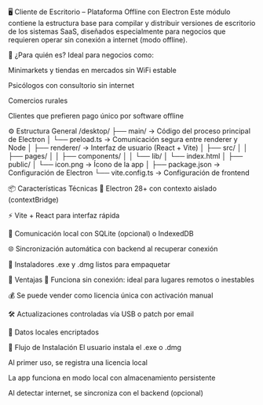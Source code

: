 🖥️ Cliente de Escritorio – Plataforma Offline con Electron
Este módulo contiene la estructura base para compilar y distribuir versiones de escritorio de los sistemas SaaS, diseñados especialmente para negocios que requieren operar sin conexión a internet (modo offline).

🎯 ¿Para quién es?
Ideal para negocios como:

Minimarkets y tiendas en mercados sin WiFi estable

Psicólogos con consultorio sin internet

Comercios rurales

Clientes que prefieren pago único por software offline

⚙️ Estructura General
/desktop/
├── main/                     → Código del proceso principal de Electron
│   └── preload.ts           → Comunicación segura entre renderer y Node
│
├── renderer/                → Interfaz de usuario (React + Vite)
│   ├── src/
│   │   ├── pages/
│   │   ├── components/
│   │   └── lib/
│   └── index.html
│
├── public/
│   └── icon.png             → Ícono de la app
│
├── package.json             → Configuración de Electron
└── vite.config.ts           → Configuración de frontend


📦 Características Técnicas
🔧 Electron 28+ con contexto aislado (contextBridge)

⚡ Vite + React para interfaz rápida

🔌 Comunicación local con SQLite (opcional) o IndexedDB

🌐 Sincronización automática con backend al recuperar conexión

🧱 Instaladores .exe y .dmg listos para empaquetar

🧠 Ventajas
🛑 Funciona sin conexión: ideal para lugares remotos o inestables

💰 Se puede vender como licencia única con activación manual

🛠️ Actualizaciones controladas vía USB o patch por email

🔐 Datos locales encriptados

🚀 Flujo de Instalación
El usuario instala el .exe o .dmg

Al primer uso, se registra una licencia local

La app funciona en modo local con almacenamiento persistente

Al detectar internet, se sincroniza con el backend (opcional)

